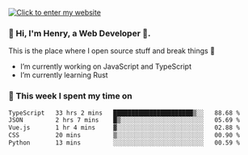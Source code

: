 [![Click to enter my website](https://github.com/zh30/zh30/assets/7930156/bb82b0df-3fb8-4136-8522-734cd2b27f6a)](https://blog.zhanghe.dev) 

### 👋 Hi, I'm Henry, a Web Developer 🚀.

This is the place where I open source stuff and break things :rofl:

- I’m currently working on JavaScript and TypeScript
- I’m currently learning Rust

### 💪 This week I spent my time on

<!--START_SECTION:waka-->

```txt
TypeScript   33 hrs 2 mins   ██████████████████████▒░░   88.68 %
JSON         2 hrs 7 mins    █▒░░░░░░░░░░░░░░░░░░░░░░░   05.69 %
Vue.js       1 hr 4 mins     ▓░░░░░░░░░░░░░░░░░░░░░░░░   02.88 %
CSS          20 mins         ▒░░░░░░░░░░░░░░░░░░░░░░░░   00.90 %
Python       13 mins         ░░░░░░░░░░░░░░░░░░░░░░░░░   00.59 %
```

<!--END_SECTION:waka-->
